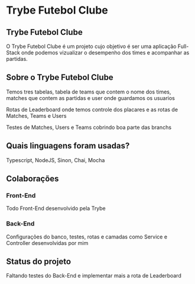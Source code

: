 <!-- Olá, Tryber!
Esse é apenas um arquivo inicial para o README do seu projeto.
É essencial que você preencha esse documento por conta própria, ok?
Não deixe de usar nossas dicas de escrita de README de projetos, e deixe sua criatividade brilhar!
:warning: IMPORTANTE: você precisa deixar nítido:
- quais arquivos/pastas foram desenvolvidos por você; 
- quais arquivos/pastas foram desenvolvidos por outra pessoa estudante;
- quais arquivos/pastas foram desenvolvidos pela Trybe.
-->

<h1>Trybe Futebol Clube</h1>

<h2>Trybe Futebol Clube</h2>

O Trybe Futebol Clube é um projeto cujo objetivo é ser uma aplicação Full-Stack onde podemos vizualizar o desempenho dos times e acompanhar as partidas.

<h2>Sobre o Trybe Futebol Clube</h2>

<p>Temos tres tabelas, tabela de teams que contem o nome dos times, matches que contem as partidas e user onde guardamos os usuarios</p>
<p>Rotas de Leaderboard onde temos controle dos placares e as rotas de Matches, Teams e Users</p>
<p>Testes de Matches, Users e Teams cobrindo boa parte das branchs</p>

<h2>Quais linguagens foram usadas?</h2>

<p>Typescript, NodeJS, Sinon, Chai, Mocha</p>

<h2>Colaborações</h2>

<h3>Front-End</h3>
<p>Todo Front-End desenvolvido pela Trybe</p>
<h3>Back-End</h3>
<p>Configurações do banco, testes, rotas e camadas como Service e Controller desenvolvidas por mim</p>
<h2>Status do projeto</h2>

<p>Faltando testes do Back-End e implementar mais a rota de Leaderboard</p>

